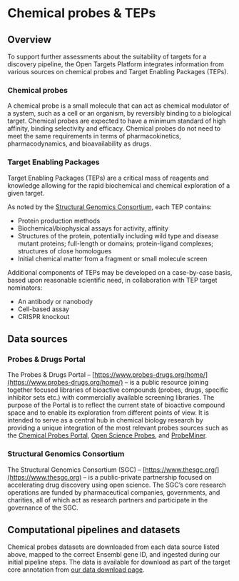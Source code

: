 # Chemical probes & TEPs

## Overview

To support further assessments about the suitability of targets for a discovery pipeline, the Open Targets Platform integrates information from various sources on chemical probes and Target Enabling Packages (TEPs).

### Chemical probes

A chemical probe is a small molecule that can act as chemical modulator of a system, such as a cell or an organism, by reversibly binding to a biological target. Chemical probes are expected to have a minimum standard of high affinity, binding selectivity and efficacy. Chemical probes do not need to meet the same requirements in terms of pharmacokinetics, pharmacodynamics, and bioavailability as drugs.

### Target Enabling Packages

Target Enabling Packages (TEPs) are a critical mass of reagents and knowledge allowing for the rapid biochemical and chemical exploration of a given target.

As noted by the [Structural Genomics Consortium](https://www.thesgc.org/tep), each TEP contains:

* Protein production methods
* Biochemical/biophysical assays for activity, affinity
* Structures of the protein, potentially including wild type and disease mutant proteins; full-length or domains; protein-ligand complexes; structures of close homologues
* Initial chemical matter from a fragment or small molecule screen

Additional components of TEPs may be developed on a case-by-case basis, based upon reasonable scientific need, in collaboration with TEP target nominators:

* An antibody or nanobody
* Cell-based assay
* CRISPR knockout

## Data sources

### Probes & Drugs Portal

The Probes & Drugs Portal – [https://www.probes-drugs.org/home/](https://www.probes-drugs.org/home/) – is a public resource joining together focused libraries of bioactive compounds (probes, drugs, specific inhibitor sets etc.) with commercially available screening libraries. The purpose of the Portal is to reflect the current state of bioactive compound space and to enable its exploration from different points of view. It is intended to serve as a central hub in chemical biology research by providing a unique integration of the most relevant probes sources such as the [Chemical Probes Portal](https://www.chemicalprobes.org), [Open Science Probes](https://www.sgc-ffm.uni-frankfurt.de), and [ProbeMiner](https://probeminer.icr.ac.uk).

### Structural Genomics Consortium

The Structural Genomics Consortium (SGC) – [https://www.thesgc.org/](https://www.thesgc.org) – is a public-private partnership focused on accelerating drug discovery using open science. The SGC’s core research operations are funded by pharmaceutical companies, governments, and charities, all of which act as research partners and participate in the governance of the SGC.

## Computational pipelines and datasets

Chemical probes datasets are downloaded from each data source listed above, mapped to the correct Ensembl gene ID, and ingested during our initial pipeline steps. The data is available for download as part of the target core annotation from [our data download page](https://platform.opentargets.org/downloads).
